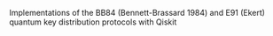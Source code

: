 Implementations of the BB84 (Bennett-Brassard 1984) and E91 (Ekert) quantum key distribution protocols with Qiskit